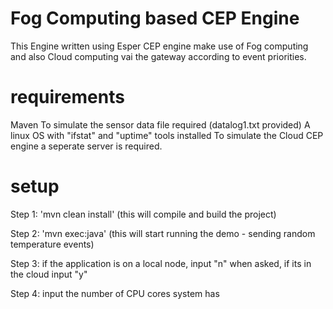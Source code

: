 Fog Computing based CEP Engine
==================

This Engine written using Esper CEP engine make use of Fog computing and also Cloud computing vai the gateway according to event priorities.


requirements
============

Maven
To simulate the sensor data file required (datalog1.txt provided)
A linux OS with "ifstat" and "uptime" tools installed
To simulate the Cloud CEP engine a seperate server is required.


setup
=====


Step 1: 'mvn clean install' (this will compile and build the project)

Step 2: 'mvn exec:java' (this will start running the demo - sending random temperature events)

Step 3: if the application is on a local node, input "n" when asked, if its in the cloud input "y"

Step 4: input the number of CPU cores system has


	
